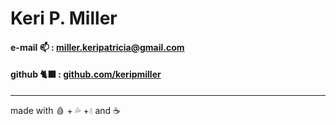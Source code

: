 # Keri P. Miller


#### e-mail 📫 : [miller.keripatricia@gmail.com](mailTo:miller.keripatricia@gmail.com)

#### github 🐈‍⬛ : [github.com/keripmiller](github.com/keripmiller)

---
made with 🩸 + 💦 +💧 and ☕
